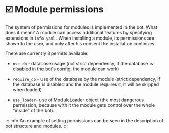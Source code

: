 # ☑️ Module permissions

The system of permissions for modules is implemented in the bot. What does it mean? A module can access additional features by specifying extensions in `info.yaml.` When installing a module, its permissions are shown to the user, and only after his consent the installation continues.

There are currently 3 permits available:

- `use_db` - database usage (not strict dependency, if the database is disabled in the bot's config, the module can work)

- `require_db` - use of the database by the module (strict dependency, if the database is disabled and the module requires it, it will be skipped when loaded)

- `use_loader`- use of ModuleLoader object (the most dangerous permission, because with it the module gets control over the whole "inside" of the bot).

::: info
An example of setting permissions can be seen in the description of bot structure and modules.
:::
